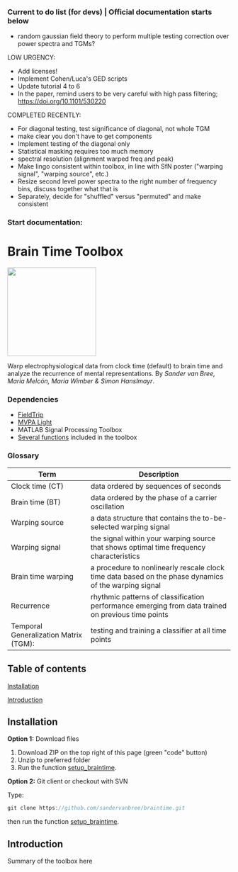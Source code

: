 ### Current to do list (for devs) | Official documentation starts below
- random gaussian field theory to perform multiple testing correction over power spectra and TGMs?

LOW URGENCY:
- Add licenses! 
- Implement Cohen/Luca's GED scripts
- Update tutorial 4 to 6
- In the paper, remind users to be very careful with high pass filtering; https://doi.org/10.1101/530220

COMPLETED RECENTLY: 
- For diagonal testing, test significance of diagonal, not whole TGM
- make clear you don't have to get components
- Implement testing of the diagonal only
- Statistical masking requires too much memory
- spectral resolution (alignment warped freq and peak)
- Make lingo consistent within toolbox, in line with SfN poster ("warping signal", "warping source", etc.)
- Resize second level power spectra to the right number of frequency bins, discuss together what that is
- Separately, decide for "shuffled" versus "permuted" and make consistent

### Start documentation:


# Brain Time Toolbox
<img src="https://i.imgur.com/OAEVqgM.png" width="200">

Warp electrophysiological data from clock time (default) to brain time and analyze the recurrence of mental representations. By *Sander van Bree, María Melcón, Maria Wimber & Simon Hanslmayr*.

### Dependencies
- [FieldTrip](http://www.fieldtriptoolbox.org/download/)
- [MVPA Light](https://github.com/treder/MVPA-Light)
- MATLAB Signal Processing Toolbox
- [Several functions](dependencies) included in the toolbox

### Glossary
| Term | Description |
| --- | --- |
| Clock time (CT) | data ordered by sequences of seconds |
| Brain time (BT) | data ordered by the phase of a carrier oscillation |
| Warping source | a data structure that contains the to-be-selected warping signal |
| Warping signal | the signal within your warping source that shows optimal time frequency characteristics |
| Brain time warping | a procedure to nonlinearly rescale clock time data based on the phase dynamics of the warping signal |
| Recurrence | rhythmic patterns of classification performance emerging from data trained on previous time points |
| Temporal Generalization Matrix (TGM): | testing and training a classifier at all time points |

## Table of contents
[Installation](#installation)

[Introduction](#introduction)

## Installation
**Option 1:** Download files

1. Download ZIP on the top right of this page (green "code" button)
2. Unzip to preferred folder
3. Run the function [setup_braintime](setup).

**Option 2:** Git client or checkout with SVN

Type:
```java
git clone https://github.com/sandervanbree/braintime.git
```
then run the function [setup_braintime](setup).

## Introduction
Summary of the toolbox here

